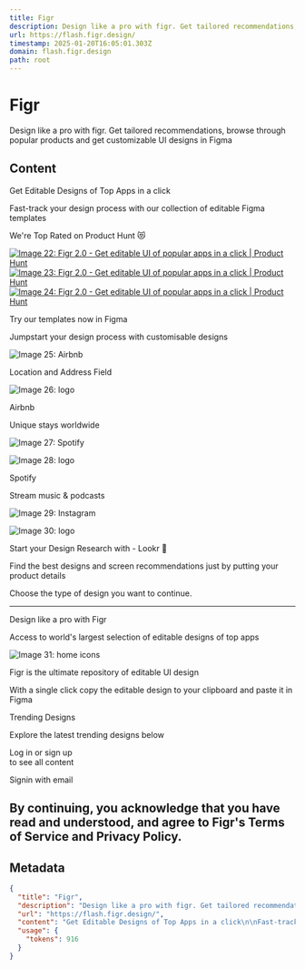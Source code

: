 ```yaml
---
title: Figr
description: Design like a pro with figr. Get tailored recommendations, browse through popular products and get customizable UI designs in Figma
url: https://flash.figr.design/
timestamp: 2025-01-20T16:05:01.303Z
domain: flash.figr.design
path: root
---
```


# Figr


Design like a pro with figr. Get tailored recommendations, browse through popular products and get customizable UI designs in Figma


## Content

Get Editable Designs of Top Apps in a click

Fast-track your design process with our collection of editable Figma templates

We're Top Rated on Product Hunt 😻

[![Image 22: Figr 2.0 - Get editable UI of popular apps in a click | Product Hunt](https://api.producthunt.com/widgets/embed-image/v1/top-post-badge.svg?post_id=407602&theme=dark&period=daily)](https://www.producthunt.com/posts/figr-2-0?utm_source=badge-top-post-badge&utm_medium=badge&utm_souce=badge-figr-2-0)[![Image 23: Figr 2.0 - Get editable UI of popular apps in a click | Product Hunt](https://api.producthunt.com/widgets/embed-image/v1/top-post-topic-badge.svg?post_id=407602&theme=dark&period=weekly&topic_id=93)](https://www.producthunt.com/posts/figr-2-0?utm_source=badge-top-post-topic-badge&utm_medium=badge&utm_souce=badge-figr-2-0)[![Image 24: Figr 2.0 - Get editable UI of popular apps in a click | Product Hunt](https://api.producthunt.com/widgets/embed-image/v1/top-post-topic-badge.svg?post_id=407602&theme=dark&period=weekly&topic_id=44)](https://www.producthunt.com/posts/figr-2-0?utm_source=badge-top-post-topic-badge&utm_medium=badge&utm_souce=badge-figr-2-0)

Try our templates now in Figma

Jumpstart your design process with customisable designs

![Image 25: Airbnb](https://flash.figr.design/_next/image?url=https%3A%2F%2Fdf4c0quopf7b.cloudfront.net%2Fthumbnail_mb%2FAirbnb%2003-20.png&w=256&q=75)

Location and Address Field

![Image 26: logo](https://flash.figr.design/_next/image?url=https%3A%2F%2Fdf4c0quopf7b.cloudfront.net%2Flogo%2Fairbnb.png&w=48&q=75)

Airbnb

Unique stays worldwide

![Image 27: Spotify](https://flash.figr.design/_next/image?url=https%3A%2F%2Fdf4c0quopf7b.cloudfront.net%2Fthumbnail_mb%2FSpotify%2004-03.png&w=256&q=75)

![Image 28: logo](https://flash.figr.design/_next/image?url=https%3A%2F%2Fdf4c0quopf7b.cloudfront.net%2Flogo%2Fspotify.png&w=48&q=75)

Spotify

Stream music & podcasts

![Image 29: Instagram](https://flash.figr.design/_next/image?url=https%3A%2F%2Fdf4c0quopf7b.cloudfront.net%2Fthumbnail_mb%2FInstagram%2005-01.png&w=256&q=75)

![Image 30: logo](https://flash.figr.design/_next/image?url=https%3A%2F%2Fdf4c0quopf7b.cloudfront.net%2Flogo%2Finstagram.png&w=48&q=75)

Start your Design Research with - Lookr 🚀

Find the best designs and screen recommendations just by putting your product details

Choose the type of design you want to continue.

* * *

Design like a pro with Figr

Access to world's largest selection of editable designs of top apps

![Image 31: home icons](https://flash.figr.design/_next/image?url=%2F_next%2Fstatic%2Fmedia%2FbrandIcons.54cf3876.png&w=2048&q=75)

Figr is the ultimate repository of editable UI design

With a single click copy the editable design to your clipboard and paste it in Figma

Trending Designs

Explore the latest trending designs below

Log in or sign up  
to see all content

Signin with email

By continuing, you acknowledge that you have read and understood, and agree to Figr's Terms of Service and Privacy Policy.
--------------------------------------------------------------------------------------------------------------------------

## Metadata

```json
{
  "title": "Figr",
  "description": "Design like a pro with figr. Get tailored recommendations, browse through popular products and get customizable UI designs in Figma",
  "url": "https://flash.figr.design/",
  "content": "Get Editable Designs of Top Apps in a click\n\nFast-track your design process with our collection of editable Figma templates\n\nWe're Top Rated on Product Hunt 😻\n\n[![Image 22: Figr 2.0 - Get editable UI of popular apps in a click | Product Hunt](https://api.producthunt.com/widgets/embed-image/v1/top-post-badge.svg?post_id=407602&theme=dark&period=daily)](https://www.producthunt.com/posts/figr-2-0?utm_source=badge-top-post-badge&utm_medium=badge&utm_souce=badge-figr-2-0)[![Image 23: Figr 2.0 - Get editable UI of popular apps in a click | Product Hunt](https://api.producthunt.com/widgets/embed-image/v1/top-post-topic-badge.svg?post_id=407602&theme=dark&period=weekly&topic_id=93)](https://www.producthunt.com/posts/figr-2-0?utm_source=badge-top-post-topic-badge&utm_medium=badge&utm_souce=badge-figr-2-0)[![Image 24: Figr 2.0 - Get editable UI of popular apps in a click | Product Hunt](https://api.producthunt.com/widgets/embed-image/v1/top-post-topic-badge.svg?post_id=407602&theme=dark&period=weekly&topic_id=44)](https://www.producthunt.com/posts/figr-2-0?utm_source=badge-top-post-topic-badge&utm_medium=badge&utm_souce=badge-figr-2-0)\n\nTry our templates now in Figma\n\nJumpstart your design process with customisable designs\n\n![Image 25: Airbnb](https://flash.figr.design/_next/image?url=https%3A%2F%2Fdf4c0quopf7b.cloudfront.net%2Fthumbnail_mb%2FAirbnb%2003-20.png&w=256&q=75)\n\nLocation and Address Field\n\n![Image 26: logo](https://flash.figr.design/_next/image?url=https%3A%2F%2Fdf4c0quopf7b.cloudfront.net%2Flogo%2Fairbnb.png&w=48&q=75)\n\nAirbnb\n\nUnique stays worldwide\n\n![Image 27: Spotify](https://flash.figr.design/_next/image?url=https%3A%2F%2Fdf4c0quopf7b.cloudfront.net%2Fthumbnail_mb%2FSpotify%2004-03.png&w=256&q=75)\n\n![Image 28: logo](https://flash.figr.design/_next/image?url=https%3A%2F%2Fdf4c0quopf7b.cloudfront.net%2Flogo%2Fspotify.png&w=48&q=75)\n\nSpotify\n\nStream music & podcasts\n\n![Image 29: Instagram](https://flash.figr.design/_next/image?url=https%3A%2F%2Fdf4c0quopf7b.cloudfront.net%2Fthumbnail_mb%2FInstagram%2005-01.png&w=256&q=75)\n\n![Image 30: logo](https://flash.figr.design/_next/image?url=https%3A%2F%2Fdf4c0quopf7b.cloudfront.net%2Flogo%2Finstagram.png&w=48&q=75)\n\nStart your Design Research with - Lookr 🚀\n\nFind the best designs and screen recommendations just by putting your product details\n\nChoose the type of design you want to continue.\n\n* * *\n\nDesign like a pro with Figr\n\nAccess to world's largest selection of editable designs of top apps\n\n![Image 31: home icons](https://flash.figr.design/_next/image?url=%2F_next%2Fstatic%2Fmedia%2FbrandIcons.54cf3876.png&w=2048&q=75)\n\nFigr is the ultimate repository of editable UI design\n\nWith a single click copy the editable design to your clipboard and paste it in Figma\n\nTrending Designs\n\nExplore the latest trending designs below\n\nLog in or sign up  \nto see all content\n\nSignin with email\n\nBy continuing, you acknowledge that you have read and understood, and agree to Figr's Terms of Service and Privacy Policy.\n--------------------------------------------------------------------------------------------------------------------------",
  "usage": {
    "tokens": 916
  }
}
```
